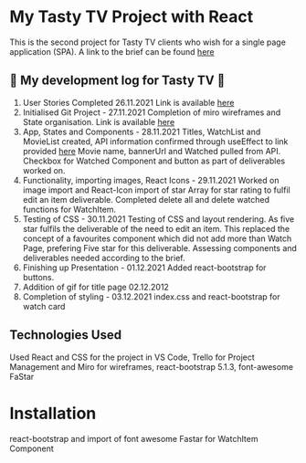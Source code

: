 # My Tasty TV Project with React

This is the second project for Tasty TV clients who wish for a single page application (SPA). A link to the brief can be found [here](https://docs.google.com/document/d/1-GVAPklgZZkyeYGi1Y0W6LQszZEmD7P5GxO8g3V79uk/edit#)

## :cinema: My development log for Tasty TV :cinema:

1. User Stories Completed 26.11.2021
Link is available [here](https://docs.google.com/document/d/1fXmgrX4mpw7XSIafZUx9lVqEjp5-G1g5XsAaOkIceR0/edit?usp=sharing
)
2. Initialised Git Project - 27.11.2021
Completion of miro wireframes and State organisation. Link is available [here](https://miro.com/app/board/uXjVOfMlIbI=/)
3. App, States and Components - 28.11.2021 Titles, WatchList and MovieList created, API information confirmed through useEffect to link provided [here](https://hub.dummyapis.com/vj/wzGUkpZ) Movie name, bannerUrl and Watched pulled from API. Checkbox for Watched Component and button as part of deliverables worked on.
4. Functionality, importing images, React Icons - 29.11.2021 
Worked on image import and React-Icon import of star Array for star rating to fulfil edit an item deliverable. Completed delete all and delete watched functions for WatchItem. 
5. Testing of CSS - 30.11.2021 Testing of CSS and layout rendering. As five star fulfils the deliverable of the need to edit an item. This replaced the concept of a favourites component which did not add more than Watch Page, prefering Five star for this deliverable. Assessing components and deliverables needed according to the brief.  
6. Finishing up Presentation - 01.12.2021 Added react-bootstrap for buttons. 
7. Addition of gif for title page 02.12.2012
8. Completion of styling - 03.12.2021 index.css and react-bootstrap for watch card 

## Technologies Used 
Used React and CSS for the project in VS Code, Trello for Project Management and Miro for wireframes, react-bootstrap 5.1.3, font-awesome FaStar

# Installation  
react-bootstrap and import of font awesome Fastar for WatchItem Component
